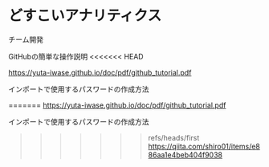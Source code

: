 # どすこいアナリティクス
チーム開発

GitHubの簡単な操作説明
<<<<<<< HEAD

https://yuta-iwase.github.io/doc/pdf/github_tutorial.pdf

インポートで使用するパスワードの作成方法 

=======
https://yuta-iwase.github.io/doc/pdf/github_tutorial.pdf

インポートで使用するパスワードの作成方法
>>>>>>> refs/heads/first
https://qiita.com/shiro01/items/e886aa1e4beb404f9038
